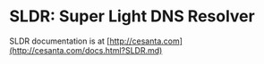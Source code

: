 SLDR: Super Light DNS Resolver
==============================

SLDR documentation is at [http://cesanta.com](http://cesanta.com/docs.html?SLDR.md)
